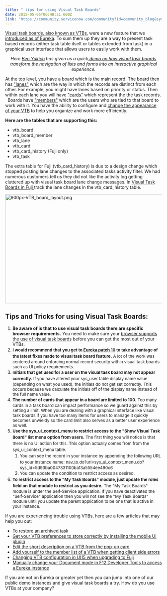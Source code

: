 ```yaml
---
title: " tips for using Visual Task Boards"
date: 2015-05-05T00:48:51.000Z
link: "https://community.servicenow.com/community?id=community_blog&sys_id=634ea6addbd0dbc01dcaf3231f96196b"
---
```

<p><a title="ki.servicenow.com/index.php?title=Visual_Task_Boards" href="http://wiki.servicenow.com/index.php?title=Visual_Task_Boards">Visual task boards, also known as VTBs</a>, were a new feature that we<a title="" _jive_internal="true" href="/community?id=community_blog&sys_id=684ea2addbd0dbc01dcaf3231f9619fb"> introduced as of Eureka</a>. To sum them up they are a way to present task based records (either task table itself or tables extended from task) in a graphical user interface that allows users to easily work with them.</p><p></p><p style="text-align: center;"><em>Here <a __default_attr="3380" __jive_macro_name="user" class="jive_macro_user jive_macro" data-orig-content="Ben Yukich" href="/community?id=community_user_profile&user=67f2d6e1db1c1fc09c9ffb651f9619c3" modifiedtitle="true" title="Ben Yukich">Ben Yukich</a></em><em> has given us a quick<a title="ww.youtube.com/watch?v=f_s9JtZjhEk" href="https://www.youtube.com/watch?v=f_s9JtZjhEk"> demo on how visual task boards </a>transform the navigation of lists and forms into an interactive graphical experience.</em></p><p></p><p>At the top level, you have a board which is the main record. The board then has <a title="ki.servicenow.com/index.php?title=Using_Visual_Task_Boards#Adding_and_Modifying_Lanes" href="http://wiki.servicenow.com/index.php?title=Using_Visual_Task_Boards#Adding_and_Modifying_Lanes">"lanes"</a> which are the way in which the records are distinct from each other. For example, you might have lanes based on priority or status. Then within each lane you will have <a title="ki.servicenow.com/index.php?title=Using_Visual_Task_Boards#Working_with_Task_Cards" href="http://wiki.servicenow.com/index.php?title=Using_Visual_Task_Boards#Working_with_Task_Cards">"cards"</a> which represent the the task records.   Boards have <a title="ki.servicenow.com/index.php?title=Using_Visual_Task_Boards#Adding_and_Removing_Task_Board_Members" href="http://wiki.servicenow.com/index.php?title=Using_Visual_Task_Boards#Adding_and_Removing_Task_Board_Members">"members"</a> which are the users who are tied to that board to work with it. You have the ability to configure and <a title="" _jive_internal="true" href="/community/business-management/business-applications/blog/2014/12/25/changing-the-appearance-of-your-visual-task-boards">change the appearance of your VTB</a> to help you organize and work more efficiently.</p><p></p><p><strong>Here are the tables that are supporting this:</strong></p><ul><li>vtb_board</li><li>vtb_board_member</li><li>vtb_lane</li><li>vtb_card</li><li>vtb_card_history (Fuji only)</li><li>vtb_task</li></ul><p></p><p>The extra table for Fuji (vtb_card_history) is due to a design change which stopped posting lane changes to the associated tasks activity filter. We had numerous customers tell us they did not like the activity log getting cluttered up with visual task board lane change messages. In <a title="ki.servicenow.com/index.php?title=Visual_Task_Boards#Fuji" href="http://wiki.servicenow.com/index.php?title=Visual_Task_Boards#Fuji">Visual Task Boards in Fuji </a>track the lane changes in the vtb_card_history table.</p><p></p><p><img   alt="900px-VTB_board_layout.png" class="image-0 jive-image" src="784acc82db5017041dcaf3231f9619db.iix" style="height: 350px; width: 620px; display: block; margin-left: auto; margin-right: auto;"/></p><p></p><h2>Tips and Tricks for using Visual Task Boards:</h2><p></p><ol><li><strong>Be aware of is that to use visual task boards there are specific browser requirements.</strong> You need to make sure your <a title="ki.servicenow.com/index.php?title=Visual_Task_Boards#Supported_Web_Browsers" href="http://wiki.servicenow.com/index.php?title=Visual_Task_Boards#Supported_Web_Browsers">browser supports the use of visual task boards</a> before you can get the most out of your VTBs.</li><li><span style="font-size: 10pt; line-height: 1.5em;"><strong>I would recommend that you get to</strong></span><strong><a title="ki.servicenow.com/index.php?title=Release:Eureka_Patch_10#gsc.tab=0" href="http://wiki.servicenow.com/index.php?title=Release:Eureka_Patch_10#gsc.tab=0" style="font-size: 10pt; line-height: 1.5em;"> Eureka patch 10</a></strong><span style="font-size: 10pt; line-height: 1.5em;"><strong> to take advantage of the latest fixes made to visual task board feature.</strong> A lot of the work was centered around enforcing normal record security within visual task boards such as UI policy requirements.</span></li><li><span style="font-size: 10pt; line-height: 1.5em;"><strong>Initials that get used for a user on the visual task board may not appear correctly.</strong> If you have altered your sys_user table display name value (depending on what you used), the initials do not get set correctly. This occurs because we calculate the initials off of the display name instead of the full name value. </span></li><li><span style="font-size: 10pt; line-height: 1.5em;"><strong>The number of cards that appear in a board are limited to 100.</strong> Too many cards in a task board can impact performance so we guard against this by setting a limit. When you are dealing with a graphical interface like visual task boards if you have too many items for users to manage it quickly becomes unwieldy so the card limit also serves as a better user experience as well.</span></li><li><span style="font-size: 10pt; line-height: 1.5em;"><strong>Use the </strong></span><strong><span style="font-size: 10pt; line-height: 1.5em;">sys_ui_context_menu</span><span style="font-size: 10pt; line-height: 1.5em;"> t</span></strong><span style="font-size: 10pt; line-height: 1.5em;"><strong>o restrict access to the "Show Visual Task Board" list menu option from users.</strong> The first thing you will notice is that there is no UI action for this. This option actually comes from from the </span><span style="font-size: 10pt; line-height: 1.5em;">sys_ui_context_menu table. </span><ol><li><span style="font-size: 10pt; line-height: 1.5em;">You can see the record in your instance by appending the following URL to your instance name: </span><span style="font-size: 10pt; line-height: 1.5em;">nav_to.do?uri=sys_ui_context_menu.do?sys_id=5d93ba0047331100ba13a5554ee490c6</span></li><li><span style="font-size: 10pt; line-height: 1.5em;">You can update the condition to restrict access as desired.</span></li></ol></li><li><span style="font-size: 10pt; line-height: 1.5em;"><strong>To restrict access to the "My Task Boards" module, just update the roles field on that module to restrict as you desire.</strong> The "My Task Boards" module is under the Self-Service application. If you have deactivated the "Self-Service" application then you will not see the "My Task Boards" module until you update the parent application to be one that is active in your instance.</span></li></ol><p></p><p>If you are experiencing trouble using VTBs, here are a few articles that may help you out:</p><ul><li><a title="i.service-now.com/kb_view.do?sys_kb_id=020564196f56e100a2c1f7307f3ee49d" href="https://hi.service-now.com/kb_view.do?sys_kb_id=020564196f56e100a2c1f7307f3ee49d">To restore an archived task</a></li><li><a title="i.service-now.com/kb_view.do?sys_kb_id=e23049416f7fa180b922409e9f3ee431" href="https://hi.service-now.com/kb_view.do?sys_kb_id=e23049416f7fa180b922409e9f3ee431">Get your VTB preferences to store correctly by installing the mobile UI plugin</a></li><li><a title="i.service-now.com/kb_view.do?sys_kb_id=200147746ff53500a2c1f7307f3ee449" href="https://hi.service-now.com/kb_view.do?sys_kb_id=200147746ff53500a2c1f7307f3ee449">Edit the short description on a VTB from the pop-up card</a></li><li><a title="i.service-now.com/kb_view.do?sys_kb_id=8225890d6f7fa180b922409e9f3ee4f4" href="https://hi.service-now.com/kb_view.do?sys_kb_id=8225890d6f7fa180b922409e9f3ee4f4">Add yourself to the member list of a VTB when getting client side errors</a></li><li><a title="i.service-now.com/kb_view.do?sys_kb_id=34c8e1866f62f540d3500bae9f3ee4dd" href="https://hi.service-now.com/kb_view.do?sys_kb_id=34c8e1866f62f540d3500bae9f3ee4dd">Changing VTB configuration in UI15 when upgrading to Fuji</a></li><li><a title="i.service-now.com/kb_view.do?sys_kb_id=00b959e36f97ad008c7ec138eb3ee45b" href="https://hi.service-now.com/kb_view.do?sys_kb_id=00b959e36f97ad008c7ec138eb3ee45b">Manually change your Document mode in F12 Developer Tools to access a Eureka instance</a></li></ul><p></p><p>If you are not on Eureka or greater yet then you can jump into one of our public demo instances and give visual task boards a try. How do you use VTBs at your company?</p>